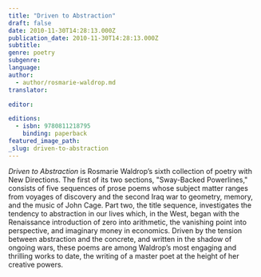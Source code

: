 ```yaml
---
title: "Driven to Abstraction"
draft: false
date: 2010-11-30T14:28:13.000Z
publication_date: 2010-11-30T14:28:13.000Z
subtitle:
genre: poetry
subgenre:
language:
author:
  - author/rosmarie-waldrop.md
translator:

editor:

editions:
  - isbn: 9780811218795
    binding: paperback
featured_image_path:
_slug: driven-to-abstraction
---
```


_Driven to Abstraction_ is Rosmarie Waldrop’s sixth collection of poetry with New Directions. The first of its two sections, "Sway-Backed Powerlines," consists of five sequences of prose poems whose subject matter ranges from voyages of discovery and the second Iraq war to geometry, memory, and the music of John Cage. Part two, the title sequence, investigates the tendency to abstraction in our lives which, in the West, began with the Renaissance introduction of zero into arithmetic, the vanishing point into perspective, and imaginary money in economics. Driven by the tension between abstraction and the concrete, and written in the shadow of ongoing wars, these poems are among Waldrop’s most engaging and thrilling works to date, the writing of a master poet at the height of her creative powers.

